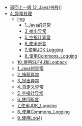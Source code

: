 - [返回上一级 [2_Java(书栈)]](后端/JavaNote/2_Java(书栈)/)
- [4_异常处理](后端/JavaNote/2_Java(书栈)/4_异常处理/)
  - [img](后端/JavaNote/2_Java(书栈)/4_异常处理/img/)
    - [1_Java的异常](后端/JavaNote/2_Java(书栈)/4_异常处理/img/1_Java的异常/)
    - [3_抛出异常](后端/JavaNote/2_Java(书栈)/4_异常处理/img/3_抛出异常/)
    - [5_空指针异常](后端/JavaNote/2_Java(书栈)/4_异常处理/img/5_空指针异常/)
    - [6_使用断言](后端/JavaNote/2_Java(书栈)/4_异常处理/img/6_使用断言/)
    - [7_使用JDK Logging](后端/JavaNote/2_Java(书栈)/4_异常处理/img/7_使用JDK%20Logging/)
    - [8_使用Commons_Logging](后端/JavaNote/2_Java(书栈)/4_异常处理/img/8_使用Commons_Logging/)
  - [10_使用SLF4J和Logback](后端/JavaNote/2_Java(书栈)/4_异常处理/10_使用SLF4J和Logback.md)
  - [1_Java的异常](后端/JavaNote/2_Java(书栈)/4_异常处理/1_Java的异常.md)
  - [2_捕获异常](后端/JavaNote/2_Java(书栈)/4_异常处理/2_捕获异常.md)
  - [3_抛出异常](后端/JavaNote/2_Java(书栈)/4_异常处理/3_抛出异常.md)
  - [4_自定义异常](后端/JavaNote/2_Java(书栈)/4_异常处理/4_自定义异常.md)
  - [5_空指针异常](后端/JavaNote/2_Java(书栈)/4_异常处理/5_空指针异常.md)
  - [6_使用断言](后端/JavaNote/2_Java(书栈)/4_异常处理/6_使用断言.md)
  - [7_使用JDK_Logging](后端/JavaNote/2_Java(书栈)/4_异常处理/7_使用JDK_Logging.md)
  - [8_使用Commons_Logging](后端/JavaNote/2_Java(书栈)/4_异常处理/8_使用Commons_Logging.md)
  - [9_使用Log4j](后端/JavaNote/2_Java(书栈)/4_异常处理/9_使用Log4j.md)
